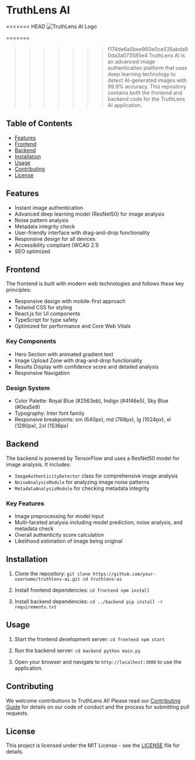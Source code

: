 # TruthLens AI

<<<<<<< HEAD
![TruthLens AI Logo](D:\Truthlens-AI\public\Truthlens-AI.png)

=======
>>>>>>> f174de6a5bee960e0ce535abda90da3a073585e4
TruthLens AI is an advanced image authentication platform that uses deep learning technology to detect AI-generated images with 99.9% accuracy. This repository contains both the frontend and backend code for the TruthLens AI application.

## Table of Contents

- [Features](#features)
- [Frontend](#frontend)
- [Backend](#backend)
- [Installation](#installation)
- [Usage](#usage)
- [Contributing](#contributing)
- [License](#license)

## Features

- Instant image authentication
- Advanced deep learning model (ResNet50) for image analysis
- Noise pattern analysis
- Metadata integrity check
- User-friendly interface with drag-and-drop functionality
- Responsive design for all devices
- Accessibility compliant (WCAG 2.1)
- SEO optimized

## Frontend

The frontend is built with modern web technologies and follows these key principles:

- Responsive design with mobile-first approach
- Tailwind CSS for styling
- React.js for UI components
- TypeScript for type safety
- Optimized for performance and Core Web Vitals

### Key Components

- Hero Section with animated gradient text
- Image Upload Zone with drag-and-drop functionality
- Results Display with confidence score and detailed analysis
- Responsive Navigation

### Design System

- Color Palette: Royal Blue (#2563eb), Indigo (#4f46e5), Sky Blue (#0ea5e9)
- Typography: Inter font family
- Responsive breakpoints: sm (640px), md (768px), lg (1024px), xl (1280px), 2xl (1536px)

## Backend

The backend is powered by TensorFlow and uses a ResNet50 model for image analysis. It includes:

- `ImageAuthenticityDetector` class for comprehensive image analysis
- `NoiseAnalysisModule` for analyzing image noise patterns
- `MetadataAnalysisModule` for checking metadata integrity

### Key Features

- Image preprocessing for model input
- Multi-faceted analysis including model prediction, noise analysis, and metadata check
- Overall authenticity score calculation
- Likelihood estimation of image being original

## Installation

1. Clone the repository:   ```
   git clone https://github.com/your-username/truthlens-ai.git
   cd truthlens-ai   ```

2. Install frontend dependencies:   ```
   cd frontend
   npm install   ```

3. Install backend dependencies:   ```
   cd ../backend
   pip install -r requirements.txt   ```

## Usage

1. Start the frontend development server:   ```
   cd frontend
   npm start   ```

2. Run the backend server:   ```
   cd backend
   python main.py   ```

3. Open your browser and navigate to `http://localhost:3000` to use the application.

## Contributing

We welcome contributions to TruthLens AI! Please read our [Contributing Guide](CONTRIBUTING.md) for details on our code of conduct and the process for submitting pull requests.

## License

This project is licensed under the MIT License - see the [LICENSE](LICENSE) file for details.
